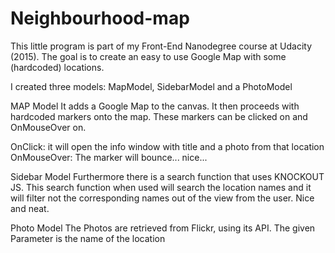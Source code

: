 # Neighbourhood-map
This little program is part of my Front-End Nanodegree course at Udacity (2015). 
The goal is to create an easy to use Google Map with some (hardcoded) locations. 

I created three models: MapModel, SidebarModel and a PhotoModel

MAP Model
It adds a Google Map to the canvas. It then proceeds with hardcoded markers onto the map. 
These markers can be clicked on and OnMouseOver on. 

  OnClick: it will open the info window with title and a photo from that location
  OnMouseOver: The marker will bounce... nice...

Sidebar Model
Furthermore there is a search function that uses KNOCKOUT JS. This search function when used will search the location names 
and it will filter not the corresponding names out of the view from the user. Nice and neat.

Photo Model
The Photos are retrieved from Flickr, using its API. The given Parameter is the name of the location

